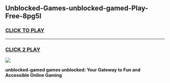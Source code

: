 
## Unblocked-Games-unblocked-gamed-Play-Free-8pg5l
<h3>
<a href="https://premium76.site?title=unblocked-gamed&ref=23A">CLICK TO PLAY</a></h3>
<hr>

<h3>
<a href="https://premium76.site?title=unblocked-gamed&ref=23A">CLICK 2 PLAY</a>
  
</h3>

<a href="https://premium76.site?title=unblocked-gamed&ref=23A"><img src="https://clearcache.store/games.png"></a>


**unblocked-gamed games unblocked: Your Gateway to Fun and Accessible Online Gaming**
